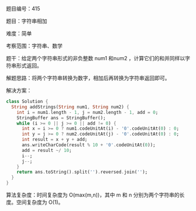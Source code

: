 题目编号：415

题目：字符串相加

难度：简单

考察范围：字符串、数学

题干：给定两个字符串形式的非负整数 num1 和num2 ，计算它们的和并同样以字符串形式返回。

解题思路：将两个字符串转换为数字，相加后再转换为字符串返回即可。

解决方案：

```dart
class Solution {
  String addStrings(String num1, String num2) {
    int i = num1.length - 1, j = num2.length - 1, add = 0;
    StringBuffer ans = StringBuffer();
    while (i >= 0 || j >= 0 || add != 0) {
      int x = i >= 0 ? num1.codeUnitAt(i) - '0'.codeUnitAt(0) : 0;
      int y = j >= 0 ? num2.codeUnitAt(j) - '0'.codeUnitAt(0) : 0;
      int result = x + y + add;
      ans.writeCharCode(result % 10 + '0'.codeUnitAt(0));
      add = result ~/ 10;
      i--;
      j--;
    }
    return ans.toString().split('').reversed.join('');
  }
}
```

算法复杂度：时间复杂度为 O(max(m,n))，其中 m 和 n 分别为两个字符串的长度。空间复杂度为 O(1)。